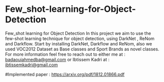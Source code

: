 # Few_shot-learning-for-Object-Detection
Few_shot learning for Object Detection
In this project we aim to use the few-shot learning technique
for object detection, using DarkNet , ReNom and Darkflow.
Start by installing DarkNet, Darkflow and ReNom, also we used VOC2012 Dataset as Base classes 
and Sport Brands as novel classes.
For more information feel free to reach out to either me at : badaouiahmedba@gmail.com 
or Ibtissem Kadri at : ibtissemkadri@gmail.com

#Implemented paper : https://arxiv.org/pdf/1812.01866.pdf
